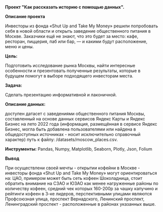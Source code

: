 **Проект "Как рассказать историю с помощью данных".**

**Описание проекта**

Инвесторы из фонда «Shut Up and Take My Money» решили попробовать себя в новой области и открыть заведение общественного питания в Москве. Заказчики ещё не знают, что это будет за место: кафе, ресторан, пиццерия, паб или бар, — и какими будут расположение, меню и цены.

**Цель:**

Подготовить исследование рынка Москвы, найти интересные особенности и презентовать полученные результаты, которые в будущем помогут в выборе подходящего инвесторам места.

**Задача:**

Сделать презентацию информативной и лаконичной.

**Описание данных:**

доступен датасет с заведениями общественного питания Москвы, составленный на основе данных сервисов Яндекс Карты и Яндекс Бизнес на лето 2022 года (информация, размещённая в сервисе Яндекс Бизнес, могла быть добавлена пользователями или найдена в общедоступных источниках - носит исключительно справочный характер)
путь к файлу: /datasets/moscow_places.csv.

**Инструменты:**
Pandas, Numpy, Matplotlib, Seaborn, Plotly, Json, Folium

**Вывод**

При осуществлени своей мечты - открытии кофейни в Москве - инвесторы фонда «Shut Up and Take My Money» могут ориентироваться на:
ЦАО, примером может быть сеть кофеен Шоколадница, стоит обратить внимание на СЗАО и ЮЗАО как менее нагруженные районы по количеству кофеен, средний чек которых 160-200р за чашку капучино и рейтинги кофеен в 3-ке лидеров, перспективными улицами являются Профсоюзная улица, проспект Вернадского, Ленинский проспект, Ленинградский проспект - расположенные в районах указанных выше.
